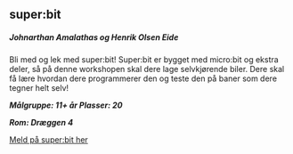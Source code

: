 ## super:bit
##### Johnarthan Amalathas og Henrik Olsen Eide

Bli med og lek med super:bit! Super:bit er bygget med micro:bit og ekstra deler, så på denne workshopen skal dere lage selvkjørende biler. Dere skal få lære hvordan dere programmerer den og teste den på baner som dere tegner helt selv!

***Målgruppe: 11+ år      Plasser: 20***

***Rom: Dræggen 4***

[Meld på super:bit her](https://boosterconf.ticketco.events/no/nb/e/superbit_2022)